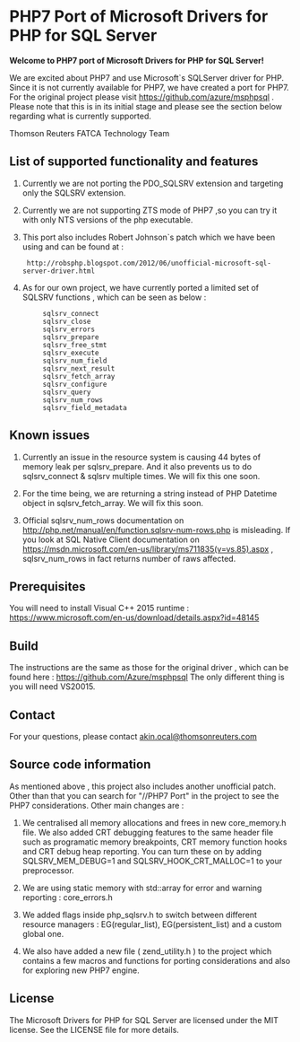 # PHP7 Port of Microsoft Drivers for PHP for SQL Server

**Welcome to PHP7 port of Microsoft Drivers for PHP for SQL Server!**

We are excited about PHP7 and use Microsoft`s SQLServer driver for PHP. Since it is not currently available for PHP7, 
we have created a port for PHP7. For the original project please visit https://github.com/azure/msphpsql .
Please note that this is in its initial stage and please see the section below regarding what is currently supported.

Thomson Reuters FATCA Technology Team

## List of supported functionality and features

1. Currently we are not porting the PDO_SQLSRV extension and targeting only the SQLSRV extension.

2. Currently we are not supporting ZTS mode of PHP7 ,so you can try it with only NTS versions of the php executable.

3. This port also includes Robert Johnson`s patch which we have been using and can be found at :
	
		http://robsphp.blogspot.com/2012/06/unofficial-microsoft-sql-server-driver.html

4. As for our own project, we have currently ported a limited set of SQLSRV functions , which can be seen as below : 
				
			sqlsrv_connect
			sqlsrv_close
			sqlsrv_errors
			sqlsrv_prepare
			sqlsrv_free_stmt
			sqlsrv_execute
			sqlsrv_num_field
			sqlsrv_next_result
			sqlsrv_fetch_array
			sqlsrv_configure
			sqlsrv_query
			sqlsrv_num_rows
			sqlsrv_field_metadata
      
## Known issues

1. Currently an issue in the resource system is causing 44 bytes of memory leak per sqlsrv_prepare. And it also prevents us
to do sqlsrv_connect & sqlsrv multiple times. We will fix this one soon.

2. For the time being, we are returning a string instead of PHP Datetime object in sqlsrv_fetch_array. We will fix this soon.

3. Official sqlsrv_num_rows documentation on http://php.net/manual/en/function.sqlsrv-num-rows.php is misleading.
   If you look at SQL Native Client documentation on https://msdn.microsoft.com/en-us/library/ms711835(v=vs.85).aspx 
   , sqlsrv_num_rows in fact returns number of raws affected.


## Prerequisites 

You will need to install Visual C++ 2015 runtime :
https://www.microsoft.com/en-us/download/details.aspx?id=48145

## Build

The instructions are the same as those for the original driver , which can be found here :
https://github.com/Azure/msphpsql
The only different thing is you will need VS20015.

## Contact
For your questions, please contact akin.ocal@thomsonreuters.com

## Source code information

As mentioned above , this project also includes another unofficial patch. Other than that you can search for "//PHP7 Port" in the project to see the PHP7 considerations.
Other main changes are :

1. We centralised all memory allocations and frees in new core_memory.h file. We also added CRT debugging features to the same header file such as programatic
   memory breakpoints, CRT memory function hooks and CRT debug heap reporting. You can turn these on by adding SQLSRV_MEM_DEBUG=1 and SQLSRV_HOOK_CRT_MALLOC=1 to your preprocessor.

2. We are using static memory with std::array for error and warning reporting : core_errors.h

3. We added flags inside php_sqlsrv.h to switch between different resource managers : EG(regular_list), EG(persistent_list) and a custom global one.

4. We also have added a new file ( zend_utility.h ) to the project which contains a few macros and functions for porting considerations and also for exploring new PHP7 engine.

## License

The Microsoft Drivers for PHP for SQL Server are licensed under the MIT license.  See the LICENSE file for more details.
